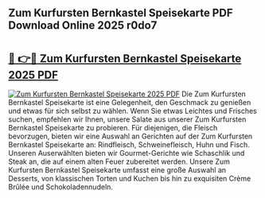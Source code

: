 ## Zum Kurfursten Bernkastel Speisekarte PDF Download Online 2025 r0do7

# <h2><a href="http://gccpko.nevu.top/?p=Zum+Kurfursten+Bernkastel+Speisekarte">🔗 👉🔴 Zum Kurfursten Bernkastel Speisekarte 2025 PDF</a></h2>

[![Zum Kurfursten Bernkastel Speisekarte 2025 PDF](https://i.imgur.com/dBaPXMq.png)](http://gccpko.nevu.top/?p=Zum+Kurfursten+Bernkastel+Speisekarte)
Die Zum Kurfursten Bernkastel Speisekarte ist eine Gelegenheit, den Geschmack zu genießen und etwas für sich selbst zu wählen. Wenn Sie etwas Leichtes und Frisches suchen, empfehlen wir Ihnen, unsere Salate aus unserer Zum Kurfursten Bernkastel Speisekarte zu probieren. Für diejenigen, die Fleisch bevorzugen, bieten wir eine Auswahl an Gerichten auf der Zum Kurfursten Bernkastel Speisekarte an: Rindfleisch, Schweinefleisch, Huhn und Fisch. Unseren Auserwählten bieten wir Gourmet-Gerichte wie Schaschlik und Steak an, die auf einem alten Feuer zubereitet werden. Unsere Zum Kurfursten Bernkastel Speisekarte umfasst eine große Auswahl an Desserts, von klassischen Torten und Kuchen bis hin zu exquisiten Crème Brûlée und Schokoladennudeln.

